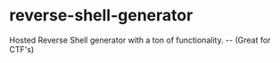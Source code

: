 # reverse-shell-generator
Hosted Reverse Shell generator with a ton of functionality. -- (Great for CTF's)
